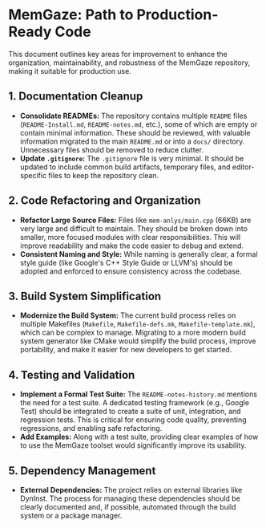# MemGaze: Path to Production-Ready Code

This document outlines key areas for improvement to enhance the organization, maintainability, and robustness of the MemGaze repository, making it suitable for production use.

## 1. Documentation Cleanup

-   **Consolidate READMEs:** The repository contains multiple `README` files (`README-Install.md`, `README-notes.md`, etc.), some of which are empty or contain minimal information. These should be reviewed, with valuable information migrated to the main `README.md` or into a `docs/` directory. Unnecessary files should be removed to reduce clutter.
-   **Update `.gitignore`:** The `.gitignore` file is very minimal. It should be updated to include common build artifacts, temporary files, and editor-specific files to keep the repository clean.

## 2. Code Refactoring and Organization

-   **Refactor Large Source Files:** Files like `mem-anlys/main.cpp` (66KB) are very large and difficult to maintain. They should be broken down into smaller, more focused modules with clear responsibilities. This will improve readability and make the code easier to debug and extend.
-   **Consistent Naming and Style:** While naming is generally clear, a formal style guide (like Google's C++ Style Guide or LLVM's) should be adopted and enforced to ensure consistency across the codebase.

## 3. Build System Simplification

-   **Modernize the Build System:** The current build process relies on multiple Makefiles (`Makefile`, `Makefile-defs.mk`, `Makefile-template.mk`), which can be complex to manage. Migrating to a more modern build system generator like CMake would simplify the build process, improve portability, and make it easier for new developers to get started.

## 4. Testing and Validation

-   **Implement a Formal Test Suite:** The `README-notes-history.md` mentions the need for a test suite. A dedicated testing framework (e.g., Google Test) should be integrated to create a suite of unit, integration, and regression tests. This is critical for ensuring code quality, preventing regressions, and enabling safe refactoring.
-   **Add Examples:** Along with a test suite, providing clear examples of how to use the MemGaze toolset would significantly improve its usability.

## 5. Dependency Management

-   **External Dependencies:** The project relies on external libraries like DynInst. The process for managing these dependencies should be clearly documented and, if possible, automated through the build system or a package manager.
